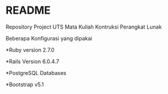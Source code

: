 # README

Repository Project UTS Mata Kuliah Kontruksi Perangkat Lunak

Beberapa Konfigurasi yang dipakai

*Ruby version 2.7.0

*Rails Version 6.0.4.7

*PostgreSQL Databases

*Bootstrap v5.1
